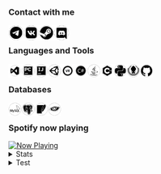 ### Contact with me
[<img align="left" alt="Delivery-Klad | Telegram" width="30px" src="files/telegram.png" />][telegram]
[<img align="left" alt="Delivery-Klad | VK" width="30px" src="files/vk.png" />][vk]
[<img align="left" alt="Delivery-Klad | Steam" width="30px" src="files/steam.png" />][steam]
[<img align="left" alt="Delivery-Klad | Discord" width="30px" src="files/discord.png" />][discord]
<br />

### Languages and Tools
[<img align="left" alt="Visual Studio 2019" width="26px" src="files/visualstudio.png" />][vs2019]
[<img align="left" alt="PyCharm 2019" width="26px" src="files/pycharm.png" />][pycharm]
[<img align="left" alt="Idea" width="26px" src="files/idea.png" />][idea]
[<img align="left" alt="Unity" width="26px" src="files/unity.png" />][unity]
[<img align="left" alt="SteamVR" width="26px" src="files/steamvr.png" />][steamVR]
[<img align="left" alt="C#" width="26px" src="files/csharp.png" />][charp]
[<img align="left" alt="Java" width="26px" src="files/java.png" />][java]
[<img align="left" alt="C++" width="26px" src="files/cpp.png" />][cpp]
[<img align="left" alt="Python" width="26px" src="files/python.png" />][python]
[<img align="left" alt="GitKraken" width="26px" src="files/gitkraken.png" />][gitkraken]
[<img align="left" alt="GitHub" width="26px" src="files/github.png" />][github]
<br />

### Databases
[<img align="left" alt="MYSQL" width="26px" src="files/mysql.png" />][mysql]
[<img align="left" alt="PostgreSQL" width="26px" src="files/postgresql.png" />][pgsql]
[<img align="left" alt="SQLite" width="26px" src="files/sqlite.png" />][sqlite]
[<img align="left" alt="Cassandra" width="26px" src="files/apachecassandra.png" />][cassandra]
<br />

### Spotify now playing
<a href="https://now-playing.delivery-klad.vercel.app/now-playing?open">
    <img src="https://now-playing.delivery-klad.vercel.app/now-playing" width="256" height="64" alt="Now Playing">
</a>

<details>
<summary>Stats</summary>
<br>
<img align="top" alt="Github Stats" src="https://readme-stats.delivery-klad.vercel.app/api?username=delivery-klad&show_icons=true&theme=radical&hide_border=true&include_all_commits=true&count_private=true" />
</details>

<details>
<summary>Test</summary>
<br>
    [<img align="left" alt="Cassandra" width="26px" src="files/apachecassandra.png" />][cassandra]
</details>

<!--
- 🔭 I’m currently working on ...
- 🌱 I’m currently learning ...
- 👯 I’m looking to collaborate on ...
- 🤔 I’m looking for help with ...
- 💬 Ask me about ...
- 📫 How to reach me: ...
- 😄 Pronouns: ...
- ⚡ Fun fact: ...
-->

[telegram]: https://t.me/Delivery_Klad
[vk]: https://vk.com/delivery_klad
[steam]: https://steamcommunity.com/id/DakFadeev
[discord]: https://discord.gg/6J5H3hc
[vs2019]: https://visualstudio.microsoft.com
[pycharm]: https://www.jetbrains.com/ru-ru/pycharm
[idea]: https://www.jetbrains.com/ru-ru/idea
[github]: https://github.com/Delivery-Klad
[gitkraken]: https://www.gitkraken.com
[unity]: https://unity.com
[python]: https://www.python.org
[charp]: https://docs.microsoft.com/ru-ru/dotnet/csharp
[java]: https://www.java.com/ru/
[mysql]: https://www.mysql.com
[pgsql]: https://www.postgresql.org
[sqlite]: https://www.sqlite.org
[cassandra]: https://cassandra.apache.org
[cpp]: https://docs.microsoft.com/ru-ru/dotnet/csharp
[steamVR]: https://store.steampowered.com/app/250820/SteamVR
